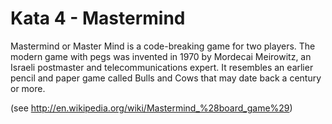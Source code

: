 # Kata 4 - Mastermind

Mastermind or Master Mind is a code-breaking game for two players. The modern game with pegs was invented in 1970 by Mordecai Meirowitz, an Israeli postmaster and telecommunications expert. It resembles an earlier pencil and paper game called Bulls and Cows that may date back a century or more.

(see http://en.wikipedia.org/wiki/Mastermind_%28board_game%29)
